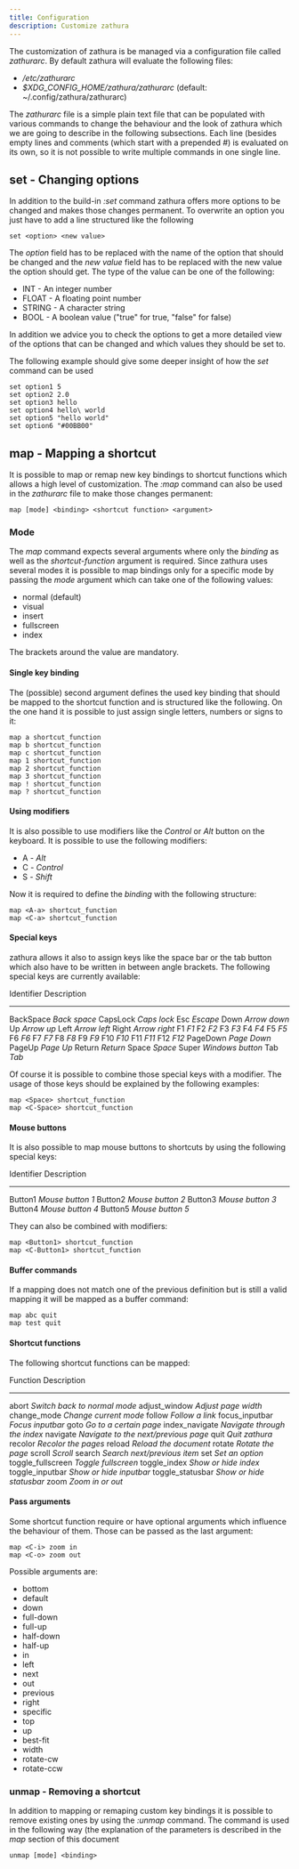 ```yaml
---
title: Configuration
description: Customize zathura
---
```


The customization of zathura is be managed via a configuration file called
*zathurarc*. By default zathura will evaluate the following files:

* */etc/zathurarc*
* *$XDG_CONFIG_HOME/zathura/zathurarc* (default: ~/.config/zathura/zathurarc)

The *zathurarc* file is a simple plain text file that can be populated with
various commands to change the behaviour and the look of zathura which we are
going to describe in the following subsections. Each line (besides empty lines
and comments (which start with a prepended *\#*) is evaluated on its own, so it
is not possible to write multiple commands in one single line.

## set - Changing options
In addition to the build-in *:set* command zathura offers more options to be
changed and makes those changes permanent. To overwrite an option you just have
to add a line structured like the following

    set <option> <new value>

The *option* field has to be replaced with the name of the option that should be
changed and the *new value* field has to be replaced with the new value the
option should get. The type of the value can be one of the following:

* INT - An integer number
* FLOAT - A floating point number
* STRING - A character string
* BOOL - A boolean value ("true" for true, "false" for false)

In addition we advice you to check the options to get a more detailed view of
the options that can be changed and which values they should be set to.

The following example should give some deeper insight of how the *set* command
can be used

    set option1 5
    set option2 2.0
    set option3 hello
    set option4 hello\ world
    set option5 "hello world"
    set option6 "#00BB00"

## map - Mapping a shortcut
It is possible to map or remap new key bindings to shortcut functions which
allows a high level of customization. The *:map* command can also be used in
the *zathurarc* file to make those changes permanent:

    map [mode] <binding> <shortcut function> <argument>

### Mode
The *map* command expects several arguments where only the *binding* as well as
the *shortcut-function* argument is required. Since zathura uses several modes
it is possible to map bindings only for a specific mode by passing the *mode*
argument which can take one of the following values:

* normal (default)
* visual
* insert
* fullscreen
* index

The brackets around the value are mandatory.

#### Single key binding
The (possible) second argument defines the used key binding that should be
mapped to the shortcut function and is structured like the following. On the one
hand it is possible to just assign single letters, numbers or signs to it:

    map a shortcut_function
    map b shortcut_function
    map c shortcut_function
    map 1 shortcut_function
    map 2 shortcut_function
    map 3 shortcut_function
    map ! shortcut_function
    map ? shortcut_function

#### Using modifiers
It is also possible to use modifiers like the *Control* or *Alt* button on the
keyboard. It is possible to use the following modifiers:

* A - *Alt*
* C - *Control*
* S - *Shift*

Now it is required to define the *binding* with the following structure:

    map <A-a> shortcut_function
    map <C-a> shortcut_function

#### Special keys
zathura allows it also to assign keys like the space bar or the tab button which
also have to be written in between angle brackets. The following special keys
are currently available:

Identifier  Description
----------  -----------
BackSpace   *Back space*
CapsLock    *Caps lock*
Esc         *Escape*
Down        *Arrow down*
Up          *Arrow up*
Left        *Arrow left*
Right       *Arrow right*
F1          *F1*
F2          *F2*
F3          *F3*
F4          *F4*
F5          *F5*
F6          *F6*
F7          *F7*
F8          *F8*
F9          *F9*
F10         *F10*
F11         *F11*
F12         *F12*
PageDown    *Page Down*
PageUp      *Page Up*
Return      *Return*
Space       *Space*
Super       *Windows button*
Tab         *Tab*

Of course it is possible to combine those special keys with a modifier. The
usage of those keys should be explained by the following examples:

    map <Space> shortcut_function
    map <C-Space> shortcut_function

#### Mouse buttons
It is also possible to map mouse buttons to shortcuts by using the following
special keys:

Identifier  Description
----------  ----------------
Button1     *Mouse button 1*
Button2     *Mouse button 2*
Button3     *Mouse button 3*
Button4     *Mouse button 4*
Button5     *Mouse button 5*

They can also be combined with modifiers:

    map <Button1> shortcut_function
    map <C-Button1> shortcut_function

#### Buffer commands
If a mapping does not match one of the previous definition but is still a valid
mapping it will be mapped as a buffer command:

    map abc quit
    map test quit

#### Shortcut functions
The following shortcut functions can be mapped:

Function           Description
-----------------  ------------------------------------
abort              *Switch back to normal mode*
adjust_window      *Adjust page width*
change_mode        *Change current mode*
follow             *Follow a link*
focus_inputbar     *Focus inputbar*
goto               *Go to a certain page*
index_navigate     *Navigate through the index*
navigate           *Navigate to the next/previous page*
quit               *Quit zathura*
recolor            *Recolor the pages*
reload             *Reload the document*
rotate             *Rotate the page*
scroll             *Scroll*
search             *Search next/previous item*
set                *Set an option*
toggle_fullscreen  *Toggle fullscreen*
toggle_index       *Show or hide index*
toggle_inputbar    *Show or hide inputbar*
toggle_statusbar   *Show or hide statusbar*
zoom               *Zoom in or out*

#### Pass arguments
Some shortcut function require or have optional arguments which influence the
behaviour of them. Those can be passed as the last argument:

    map <C-i> zoom in
    map <C-o> zoom out

Possible arguments are:

* bottom
* default
* down
* full-down
* full-up
* half-down
* half-up
* in
* left
* next
* out
* previous
* right
* specific
* top
* up
* best-fit
* width
* rotate-cw
* rotate-ccw

### unmap - Removing a shortcut
In addition to mapping or remaping custom key bindings it is possible to remove
existing ones by using the *:unmap* command. The command is used in the
following way (the explanation of the parameters is described in the *map*
section of this document

    unmap [mode] <binding>
